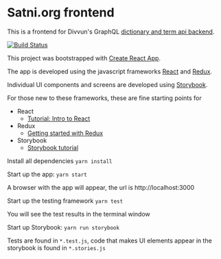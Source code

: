 # Satni.org frontend

This is a frontend for Divvun's GraphQL [dictionary and term api backend](https://github.com/divvun/satni-backend).

[![Build Status](https://travis-ci.org/divvun/satni-frontend.svg?branch=master)](https://travis-ci.org/divvun/satni-frontend)

This project was bootstrapped with [Create React App](https://github.com/facebookincubator/create-react-app).

The app is developed using the javascript frameworks [React](https://reactjs.org/) and [Redux](https://redux.js.org/).

Individual UI components and screens are developed using [Storybook](https://storybook.js.org).

For those new to these frameworks, these are fine starting points for

* React
  * [Tutorial: Intro to React](https://reactjs.org/tutorial/tutorial.html)
* Redux
  * [Getting started with Redux](https://egghead.io/series/getting-started-with-redux)
* Storybook
  * [Storybook tutorial](https://www.learnstorybook.com/)

Install all dependencies
`yarn install`

Start up the app:
`yarn start`

A browser with the app will appear, the url is http://localhost:3000

Start up the testing framework
`yarn test`

You will see the test results in the terminal window

Start up Storybook:
`yarn run storybook`

Tests are found in `*.test.js`, code that makes UI elements appear in the
storybook is found in `*.stories.js`
